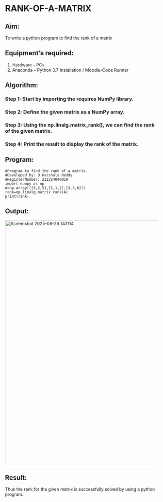 # RANK-OF-A-MATRIX
## Aim:
To write a python program to find the rank of a matrix
## Equipment’s required:
1. 	Hardware – PCs
2. 	Anaconda – Python 3.7 Installation / Moodle-Code Runner
## Algorithm:
### Step 1: Start by importing the requires NumPy library.
### Step 2: Define the given matrix as a NumPy array.
### Step 3: Using the np.linalg.matrix_rank(), we can find the rank of the given matrix.
### Step 4: Print the result to display the rank of the matrix.
## Program:
```
#Program to find the rank of a matrix.
#Developed by: B Harshala Reddy
#RegisterNumber: 212224040050
import numpy as np
A=np.array([[3,2,5],[1,1,2],[3,3,6]])
rank=np.linalg.matrix_rank(A)
print(rank)
```
## Output:
<img width="1274" height="808" alt="Screenshot 2025-08-26 142114" src="https://github.com/user-attachments/assets/3633805e-cb02-4cf0-b031-7f4ae1de15f4" />

## Result:
Thus the rank for the given matrix is successfully solved by  using a python program.

